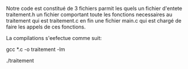 Notre code est constitué de 3 fichiers parmit les quels un fichier d'entete traitement.h un fichier comportant toute les fonctions necessaires au traitement qui est traitement.c en fin une fichier main.c qui est chargé de faire les appels de ces fonctions.

La compilations s'eefectue comme suit: 

gcc *.c -o traitement -lm

./traitement
